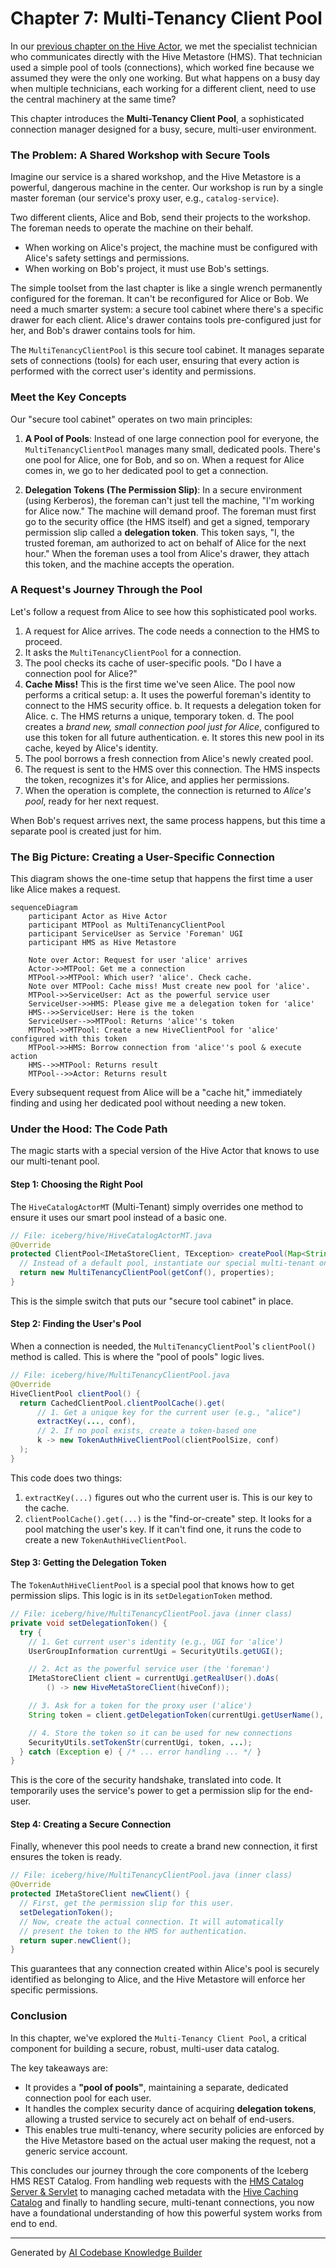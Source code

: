 # Chapter 7: Multi-Tenancy Client Pool

In our [previous chapter on the Hive Actor](06_hive_actor_.md), we met the specialist technician who communicates directly with the Hive Metastore (HMS). That technician used a simple pool of tools (connections), which worked fine because we assumed they were the only one working. But what happens on a busy day when multiple technicians, each working for a different client, need to use the central machinery at the same time?

This chapter introduces the **Multi-Tenancy Client Pool**, a sophisticated connection manager designed for a busy, secure, multi-user environment.

### The Problem: A Shared Workshop with Secure Tools

Imagine our service is a shared workshop, and the Hive Metastore is a powerful, dangerous machine in the center. Our workshop is run by a single master foreman (our service's proxy user, e.g., `catalog-service`).

Two different clients, Alice and Bob, send their projects to the workshop. The foreman needs to operate the machine on their behalf.
- When working on Alice's project, the machine must be configured with Alice's safety settings and permissions.
- When working on Bob's project, it must use Bob's settings.

The simple toolset from the last chapter is like a single wrench permanently configured for the foreman. It can't be reconfigured for Alice or Bob. We need a much smarter system: a secure tool cabinet where there's a specific drawer for each client. Alice's drawer contains tools pre-configured just for her, and Bob's drawer contains tools for him.

The `MultiTenancyClientPool` is this secure tool cabinet. It manages separate sets of connections (tools) for each user, ensuring that every action is performed with the correct user's identity and permissions.

### Meet the Key Concepts

Our "secure tool cabinet" operates on two main principles:

1.  **A Pool of Pools**: Instead of one large connection pool for everyone, the `MultiTenancyClientPool` manages many small, dedicated pools. There's one pool for Alice, one for Bob, and so on. When a request for Alice comes in, we go to her dedicated pool to get a connection.

2.  **Delegation Tokens (The Permission Slip)**: In a secure environment (using Kerberos), the foreman can't just tell the machine, "I'm working for Alice now." The machine will demand proof. The foreman must first go to the security office (the HMS itself) and get a signed, temporary permission slip called a **delegation token**. This token says, "I, the trusted foreman, am authorized to act on behalf of Alice for the next hour." When the foreman uses a tool from Alice's drawer, they attach this token, and the machine accepts the operation.

### A Request's Journey Through the Pool

Let's follow a request from Alice to see how this sophisticated pool works.

1.  A request for Alice arrives. The code needs a connection to the HMS to proceed.
2.  It asks the `MultiTenancyClientPool` for a connection.
3.  The pool checks its cache of user-specific pools. "Do I have a connection pool for Alice?"
4.  **Cache Miss!** This is the first time we've seen Alice. The pool now performs a critical setup:
    a. It uses the powerful foreman's identity to connect to the HMS security office.
    b. It requests a delegation token for Alice.
    c. The HMS returns a unique, temporary token.
    d. The pool creates a *brand new, small connection pool just for Alice*, configured to use this token for all future authentication.
    e. It stores this new pool in its cache, keyed by Alice's identity.
5.  The pool borrows a fresh connection from Alice's newly created pool.
6.  The request is sent to the HMS over this connection. The HMS inspects the token, recognizes it's for Alice, and applies her permissions.
7.  When the operation is complete, the connection is returned to *Alice's pool*, ready for her next request.

When Bob's request arrives next, the same process happens, but this time a separate pool is created just for him.

### The Big Picture: Creating a User-Specific Connection

This diagram shows the one-time setup that happens the first time a user like Alice makes a request.

```mermaid
sequenceDiagram
    participant Actor as Hive Actor
    participant MTPool as MultiTenancyClientPool
    participant ServiceUser as Service 'Foreman' UGI
    participant HMS as Hive Metastore

    Note over Actor: Request for user 'alice' arrives
    Actor->>MTPool: Get me a connection
    MTPool->>MTPool: Which user? 'alice'. Check cache.
    Note over MTPool: Cache miss! Must create new pool for 'alice'.
    MTPool->>ServiceUser: Act as the powerful service user
    ServiceUser->>HMS: Please give me a delegation token for 'alice'
    HMS-->>ServiceUser: Here is the token
    ServiceUser-->>MTPool: Returns 'alice''s token
    MTPool->>MTPool: Create a new HiveClientPool for 'alice' configured with this token
    MTPool->>HMS: Borrow connection from 'alice''s pool & execute action
    HMS-->>MTPool: Returns result
    MTPool-->>Actor: Returns result
```
Every subsequent request from Alice will be a "cache hit," immediately finding and using her dedicated pool without needing a new token.

### Under the Hood: The Code Path

The magic starts with a special version of the Hive Actor that knows to use our multi-tenant pool.

#### Step 1: Choosing the Right Pool

The `HiveCatalogActorMT` (Multi-Tenant) simply overrides one method to ensure it uses our smart pool instead of a basic one.

```java
// File: iceberg/hive/HiveCatalogActorMT.java
@Override
protected ClientPool<IMetaStoreClient, TException> createPool(Map<String, String> properties) {
  // Instead of a default pool, instantiate our special multi-tenant one.
  return new MultiTenancyClientPool(getConf(), properties);
}
```
This is the simple switch that puts our "secure tool cabinet" in place.

#### Step 2: Finding the User's Pool

When a connection is needed, the `MultiTenancyClientPool`'s `clientPool()` method is called. This is where the "pool of pools" logic lives.

```java
// File: iceberg/hive/MultiTenancyClientPool.java
@Override
HiveClientPool clientPool() {
  return CachedClientPool.clientPoolCache().get(
      // 1. Get a unique key for the current user (e.g., "alice")
      extractKey(..., conf),
      // 2. If no pool exists, create a token-based one
      k -> new TokenAuthHiveClientPool(clientPoolSize, conf)
  );
}
```
This code does two things:
1.  `extractKey(...)` figures out who the current user is. This is our key to the cache.
2.  `clientPoolCache().get(...)` is the "find-or-create" step. It looks for a pool matching the user's key. If it can't find one, it runs the code to create a new `TokenAuthHiveClientPool`.

#### Step 3: Getting the Delegation Token

The `TokenAuthHiveClientPool` is a special pool that knows how to get permission slips. This logic is in its `setDelegationToken` method.

```java
// File: iceberg/hive/MultiTenancyClientPool.java (inner class)
private void setDelegationToken() {
  try {
    // 1. Get current user's identity (e.g., UGI for 'alice')
    UserGroupInformation currentUgi = SecurityUtils.getUGI();

    // 2. Act as the powerful service user (the 'foreman')
    IMetaStoreClient client = currentUgi.getRealUser().doAs(
        () -> new HiveMetaStoreClient(hiveConf));

    // 3. Ask for a token for the proxy user ('alice')
    String token = client.getDelegationToken(currentUgi.getUserName(), ...);

    // 4. Store the token so it can be used for new connections
    SecurityUtils.setTokenStr(currentUgi, token, ...);
  } catch (Exception e) { /* ... error handling ... */ }
}
```
This is the core of the security handshake, translated into code. It temporarily uses the service's power to get a permission slip for the end-user.

#### Step 4: Creating a Secure Connection

Finally, whenever this pool needs to create a brand new connection, it first ensures the token is ready.

```java
// File: iceberg/hive/MultiTenancyClientPool.java (inner class)
@Override
protected IMetaStoreClient newClient() {
  // First, get the permission slip for this user.
  setDelegationToken();
  // Now, create the actual connection. It will automatically
  // present the token to the HMS for authentication.
  return super.newClient();
}
```
This guarantees that any connection created within Alice's pool is securely identified as belonging to Alice, and the Hive Metastore will enforce her specific permissions.

### Conclusion

In this chapter, we've explored the `Multi-Tenancy Client Pool`, a critical component for building a secure, robust, multi-user data catalog.

The key takeaways are:
-   It provides a **"pool of pools"**, maintaining a separate, dedicated connection pool for each user.
-   It handles the complex security dance of acquiring **delegation tokens**, allowing a trusted service to securely act on behalf of end-users.
-   This enables true multi-tenancy, where security policies are enforced by the Hive Metastore based on the actual user making the request, not a generic service account.

This concludes our journey through the core components of the Iceberg HMS REST Catalog. From handling web requests with the [HMS Catalog Server & Servlet](01_hms_catalog_server___servlet_.md) to managing cached metadata with the [Hive Caching Catalog](04_hive_caching_catalog_.md) and finally to handling secure, multi-tenant connections, you now have a foundational understanding of how this powerful system works from end to end.

---

Generated by [AI Codebase Knowledge Builder](https://github.com/The-Pocket/Tutorial-Codebase-Knowledge)